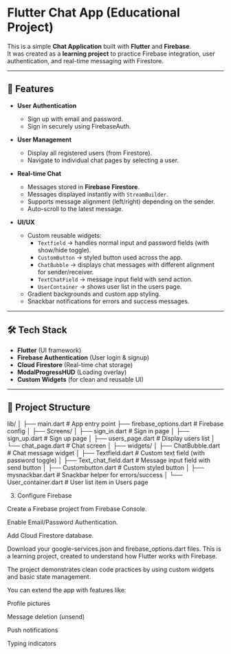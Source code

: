 # Flutter Chat App (Educational Project)

This is a simple **Chat Application** built with **Flutter** and **Firebase**.  
It was created as a **learning project** to practice Firebase integration, user authentication, and real-time messaging with Firestore.

---

## 🚀 Features

- **User Authentication**  
  - Sign up with email and password.  
  - Sign in securely using FirebaseAuth.  

- **User Management**  
  - Display all registered users (from Firestore).  
  - Navigate to individual chat pages by selecting a user.  

- **Real-time Chat**  
  - Messages stored in **Firebase Firestore**.  
  - Messages displayed instantly with `StreamBuilder`.  
  - Supports message alignment (left/right) depending on the sender.  
  - Auto-scroll to the latest message.  

- **UI/UX**  
  - Custom reusable widgets:
    - `Textfield` → handles normal input and password fields (with show/hide toggle).
    - `CustomButton` → styled button used across the app.  
    - `ChatBubble` → displays chat messages with different alignment for sender/receiver.  
    - `TextChatField` → message input field with send action.  
    - `UserContainer` → shows user list in the users page.  
  - Gradient backgrounds and custom app styling.  
  - Snackbar notifications for errors and success messages.  

---

## 🛠️ Tech Stack

- **Flutter** (UI framework)
- **Firebase Authentication** (User login & signup)
- **Cloud Firestore** (Real-time chat storage)
- **ModalProgressHUD** (Loading overlay)
- **Custom Widgets** (for clean and reusable UI)

---

## 📂 Project Structure

lib/
│
├── main.dart # App entry point
├── firebase_options.dart # Firebase config
│
├── Screens/
│ ├── sign_in.dart # Sign in page
│ ├── sign_up.dart # Sign up page
│ ├── users_page.dart # Display users list
│ └── chat_page.dart # Chat screen
│
├── widgets/
│ ├── ChatBubble.dart # Chat message widget
│ ├── Textfield.dart # Custom text field (with password toggle)
│ ├── Text_chat_field.dart # Message input field with send button
│ ├── Custombutton.dart # Custom styled button
│ ├── mysnackbar.dart # Snackbar helper for errors/success
│ └── User_container.dart # User list item in Users page

3. Configure Firebase

Create a Firebase project from Firebase Console.

Enable Email/Password Authentication.

Add Cloud Firestore database.

Download your google-services.json and firebase_options.dart files.
This is a learning project, created to understand how Flutter works with Firebase.

The project demonstrates clean code practices by using custom widgets and basic state management.

You can extend the app with features like:

Profile pictures

Message deletion (unsend)

Push notifications

Typing indicators
